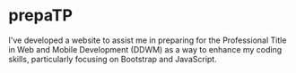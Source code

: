 # prepaTP
I've developed a website to assist me in preparing for the Professional Title in Web and Mobile Development (DDWM) as a way to enhance my coding skills, particularly focusing on Bootstrap and JavaScript.
